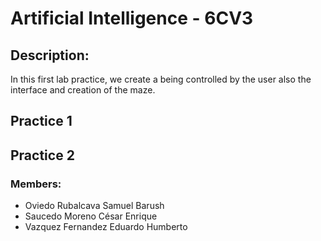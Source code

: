 # **Artificial Intelligence - 6CV3**

## Description:
In this first lab practice, we create a being controlled by the user also the interface and creation of the maze.

## Practice 1


## Practice 2


### Members:
* Oviedo Rubalcava Samuel Barush
* Saucedo Moreno César Enrique
* Vazquez Fernandez Eduardo Humberto

